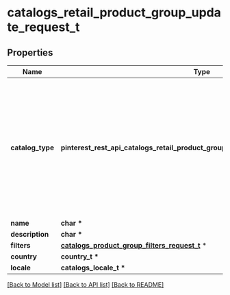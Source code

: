 # catalogs_retail_product_group_update_request_t

## Properties
Name | Type | Description | Notes
------------ | ------------- | ------------- | -------------
**catalog_type** | **pinterest_rest_api_catalogs_retail_product_group_update_request_CATALOGTYPE_e** | Retail catalog based product group is available only for selected partners at the moment. If you are not eligible, please use feed based one. | [optional] 
**name** | **char \*** |  | [optional] 
**description** | **char \*** |  | [optional] 
**filters** | [**catalogs_product_group_filters_request_t**](catalogs_product_group_filters_request.md) \* |  | [optional] 
**country** | **country_t \*** |  | [optional] 
**locale** | **catalogs_locale_t \*** |  | [optional] 

[[Back to Model list]](../README.md#documentation-for-models) [[Back to API list]](../README.md#documentation-for-api-endpoints) [[Back to README]](../README.md)


